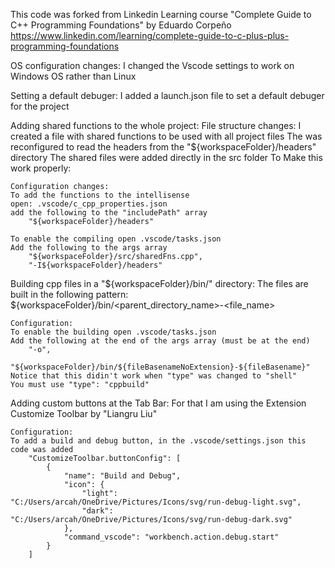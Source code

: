 This code was forked from Linkedin Learning course "Complete Guide to C++ Programming Foundations" by Eduardo Corpeño
https://www.linkedin.com/learning/complete-guide-to-c-plus-plus-programming-foundations

OS configuration changes:
I changed the Vscode settings to work on Windows OS rather than Linux

Setting a default debuger:
    I added a launch.json file to set a default debuger for the project

Adding shared functions to the whole project:
    File structure changes:
    I created a file with shared functions to be used with all project files
    The was reconfigured to read the headers from the "${workspaceFolder}/headers" directory 
    The shared files were added directly in the src folder
    To Make this work properly:

    Configuration changes:
    To add the functions to the intellisense
    open: .vscode/c_cpp_properties.json
    add the following to the "includePath" array
        "${workspaceFolder}/headers"

    To enable the compiling open .vscode/tasks.json
    Add the following to the args array
        "${workspaceFolder}/src/sharedFns.cpp",
        "-I${workspaceFolder}/headers"

Building cpp files in a "${workspaceFolder}/bin/" directory:
    The files are built in the following pattern:
    ${workspaceFolder}/bin/<parent_directory_name>-<file_name>

    Configuration:
    To enable the building open .vscode/tasks.json
    Add the following at the end of the args array (must be at the end)
        "-o",
        "${workspaceFolder}/bin/${fileBasenameNoExtension}-${fileBasename}"
    Notice that this didin't work when "type" was changed to "shell"
    You must use "type": "cppbuild"

Adding custom buttons at the Tab Bar:
    For that I am using the Extension Customize Toolbar by "Liangru Liu"

    Configuration:
    To add a build and debug button, in the .vscode/settings.json this code was added
        "CustomizeToolbar.buttonConfig": [
            {
                "name": "Build and Debug",
                "icon": {
                    "light": "C:/Users/arcah/OneDrive/Pictures/Icons/svg/run-debug-light.svg",
                    "dark": "C:/Users/arcah/OneDrive/Pictures/Icons/svg/run-debug-dark.svg"
                },
                "command_vscode": "workbench.action.debug.start"
            }
        ]